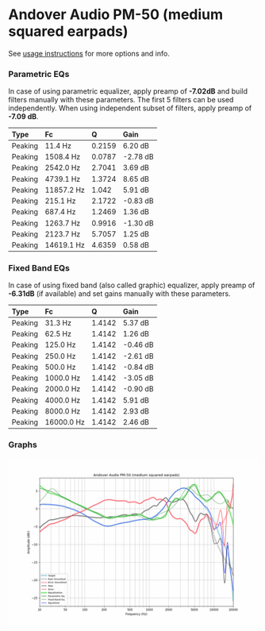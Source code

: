 # Andover Audio PM-50 (medium squared earpads)
See [usage instructions](https://github.com/jaakkopasanen/AutoEq#usage) for more options and info.

### Parametric EQs
In case of using parametric equalizer, apply preamp of **-7.02dB** and build filters manually
with these parameters. The first 5 filters can be used independently.
When using independent subset of filters, apply preamp of **-7.09 dB**.

| Type    | Fc         |      Q | Gain     |
|:--------|:-----------|:-------|:---------|
| Peaking | 11.4 Hz    | 0.2159 | 6.20 dB  |
| Peaking | 1508.4 Hz  | 0.0787 | -2.78 dB |
| Peaking | 2542.0 Hz  | 2.7041 | 3.69 dB  |
| Peaking | 4739.1 Hz  | 1.3724 | 8.65 dB  |
| Peaking | 11857.2 Hz | 1.042  | 5.91 dB  |
| Peaking | 215.1 Hz   | 2.1722 | -0.83 dB |
| Peaking | 687.4 Hz   | 1.2469 | 1.36 dB  |
| Peaking | 1263.7 Hz  | 0.9916 | -1.30 dB |
| Peaking | 2123.7 Hz  | 5.7057 | 1.25 dB  |
| Peaking | 14619.1 Hz | 4.6359 | 0.58 dB  |

### Fixed Band EQs
In case of using fixed band (also called graphic) equalizer, apply preamp of **-6.31dB**
(if available) and set gains manually with these parameters.

| Type    | Fc         |      Q | Gain     |
|:--------|:-----------|:-------|:---------|
| Peaking | 31.3 Hz    | 1.4142 | 5.37 dB  |
| Peaking | 62.5 Hz    | 1.4142 | 1.26 dB  |
| Peaking | 125.0 Hz   | 1.4142 | -0.46 dB |
| Peaking | 250.0 Hz   | 1.4142 | -2.61 dB |
| Peaking | 500.0 Hz   | 1.4142 | -0.84 dB |
| Peaking | 1000.0 Hz  | 1.4142 | -3.05 dB |
| Peaking | 2000.0 Hz  | 1.4142 | -0.90 dB |
| Peaking | 4000.0 Hz  | 1.4142 | 5.91 dB  |
| Peaking | 8000.0 Hz  | 1.4142 | 2.93 dB  |
| Peaking | 16000.0 Hz | 1.4142 | 2.46 dB  |

### Graphs
![](./Andover%20Audio%20PM-50%20(medium%20squared%20earpads).png)